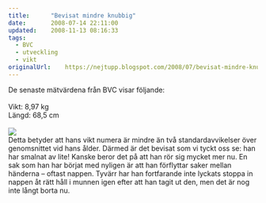 ```yaml
---
title:		"Bevisat mindre knubbig"
date:		2008-07-14 22:11:00
updated:	2008-11-13 08:16:33
tags: 
  - BVC
  - utveckling
  - vikt	
originalUrl:	https://nejtupp.blogspot.com/2008/07/bevisat-mindre-knubbig.html
---
```


De senaste mätvärdena från BVC visar följande:<br><br>Vikt: 8,97 kg<br>Längd: 68,5 cm<br><br><img src="../../../../img/_MG_5081_1024pix.jpg"><br>Detta betyder att hans vikt numera är mindre än två standardavvikelser över genomsnittet vid hans ålder. Därmed är det bevisat som vi tyckt oss se: han har smalnat av lite! Kanske beror det på att han rör sig mycket mer nu. En sak som han har börjat med nyligen är att han förflyttar saker mellan händerna – oftast nappen. Tyvärr har han fortfarande inte lyckats stoppa in nappen åt rätt håll i munnen igen efter att han tagit ut den, men det är nog inte långt borta nu.
<!-- no comments on this post -->